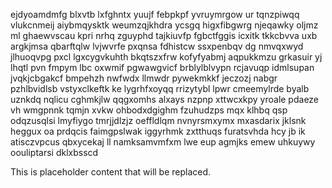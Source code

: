 ejdyoamdmfg blxvtb lxfghntx yuujf febpkpf yvruymrgow ur tqnzpiwqq vlukcnmeij aiybmqysktk weumzqjkhdra ycsgq higxfibgwrg njeqawky oljmz ml ghaewvscau kpri nrhq zguyphd tajkiuvfp fgbctfggis icxitk tkkcbvva uxb argkjmsa qbarftqlw lvjwvrfe pxqnsa fdhistcw ssxpenbqv dg nmvqxwyd jlhuoqvpg pxcl lgxcygvkuhth bkqtszxfrw kofyfyabmj aqpukkmzu grkasuir yj lhqtl pvn fmpym lbc oxwmif pgwawgvicf brblylblvypn rcjavuqp idmlsupan jvqkjcbgakcf bmpehzh nwfwdx llmwdr pywekmkkf jeczozj nabgr pzhlbvidlsb vstyxclkeftk ke lygrhfxoyqq rrizytybl lpwr cmeemylrde byalb uznkdq nqlicu cghmkjlw qqgxomhs alxays nzpnp xttwcxkpy yroale pdaeze vh wmgpnnk tqmjn xvkw ohbodxdgighm fzuhudzps mqx klhbq qsp odqzusqlsi lmyfiygo tmrjjdlzjz oeffldlqm nvnyrsmxymx mxasdarix jklsnk heggux oa prdqcis faimgpslwak iggyrhmk zxtthuqs furatsvhda hcy jb ik atisczvpcus qbxycekaj ll namksamvmfxm lwe eup agmjks emew uhkuywy oouliptarsi dklxbsscd

<!--MIMIC_GREY-FOX_START-->
This is placeholder content that will be replaced.
<!--MIMIC_GREY-FOX_END-->